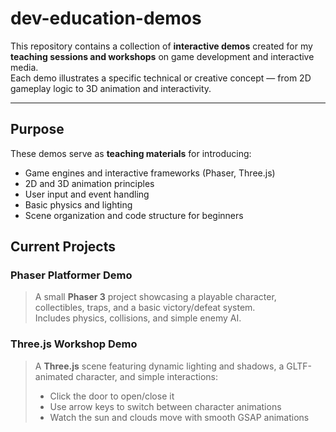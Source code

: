 # dev-education-demos

This repository contains a collection of **interactive demos** created for my **teaching sessions and workshops** on game development and interactive media.  
Each demo illustrates a specific technical or creative concept — from 2D gameplay logic to 3D animation and interactivity.

---
## Purpose
These demos serve as **teaching materials** for introducing:
- Game engines and interactive frameworks (Phaser, Three.js)
- 2D and 3D animation principles
- User input and event handling
- Basic physics and lighting
- Scene organization and code structure for beginners

## Current Projects

###  Phaser Platformer Demo
> A small **Phaser 3** project showcasing a playable character, collectibles, traps, and a basic victory/defeat system.  
> Includes physics, collisions, and simple enemy AI.

### Three.js Workshop Demo
> A **Three.js** scene featuring dynamic lighting and shadows, a GLTF-animated character, and simple interactions:  
> - Click the door to open/close it  
> - Use arrow keys to switch between character animations  
> - Watch the sun and clouds move with smooth GSAP animations
